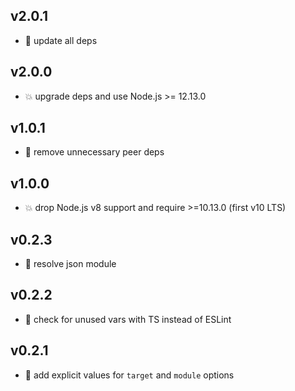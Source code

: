 ## v2.0.1

* 🐞 update all deps

## v2.0.0

* 💥 upgrade deps and use Node.js >= 12.13.0

## v1.0.1

* 🐞 remove unnecessary peer deps

## v1.0.0

* 💥 drop Node.js v8 support and require >=10.13.0 (first v10 LTS)

## v0.2.3

* 🐞 resolve json module

## v0.2.2

* 🐞 check for unused vars with TS instead of ESLint

## v0.2.1

* 🐞 add explicit values for `target` and `module` options
